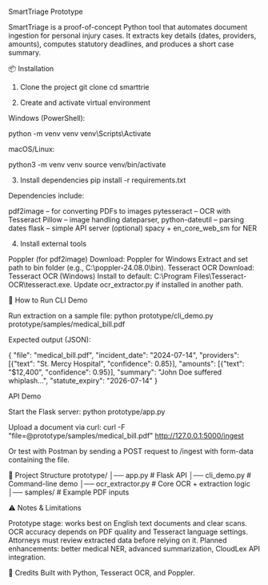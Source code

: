 SmartTriage Prototype

SmartTriage is a proof-of-concept Python tool that automates document ingestion for personal injury cases. It extracts key details (dates, providers, amounts), computes statutory deadlines, and produces a short case summary.

📦 Installation
1. Clone the project
git clone <your-repo-url>
cd smarttrie

2. Create and activate virtual environment

Windows (PowerShell):

python -m venv venv
venv\Scripts\Activate

macOS/Linux:

python3 -m venv venv
source venv/bin/activate

3. Install dependencies
pip install -r requirements.txt

Dependencies include:

pdf2image – for converting PDFs to images
pytesseract – OCR with Tesseract
Pillow – image handling
dateparser, python-dateutil – parsing dates
flask – simple API server
(optional) spacy + en_core_web_sm for NER

4. Install external tools

Poppler (for pdf2image)
Download: Poppler for Windows
Extract and set path to bin folder (e.g., C:\poppler-24.08.0\bin).
Tesseract OCR
Download: Tesseract OCR (Windows)
Install to default: C:\Program Files\Tesseract-OCR\tesseract.exe.
Update ocr_extractor.py if installed in another path.

🚀 How to Run
CLI Demo

Run extraction on a sample file:
python prototype/cli_demo.py prototype/samples/medical_bill.pdf

Expected output (JSON):

{
  "file": "medical_bill.pdf",
  "incident_date": "2024-07-14",
  "providers": [{"text": "St. Mercy Hospital", "confidence": 0.85}],
  "amounts": [{"text": "$12,400", "confidence": 0.95}],
  "summary": "John Doe suffered whiplash...",
  "statute_expiry": "2026-07-14"
}

API Demo

Start the Flask server:
python prototype/app.py

Upload a document via curl:
curl -F "file=@prototype/samples/medical_bill.pdf" http://127.0.0.1:5000/ingest

Or test with Postman by sending a POST request to /ingest with form-data containing the file.

📂 Project Structure
prototype/
│── app.py              # Flask API
│── cli_demo.py         # Command-line demo
│── ocr_extractor.py    # Core OCR + extraction logic
│── samples/            # Example PDF inputs

⚠️ Notes & Limitations

Prototype stage: works best on English text documents and clear scans.
OCR accuracy depends on PDF quality and Tesseract language settings.
Attorneys must review extracted data before relying on it.
Planned enhancements: better medical NER, advanced summarization, CloudLex API integration.

🙌 Credits
Built with Python, Tesseract OCR, and Poppler.
